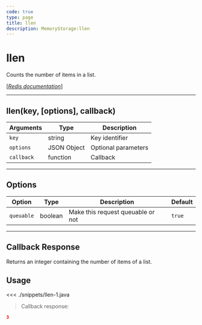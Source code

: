 ```yaml
---
code: true
type: page
title: llen
description: MemoryStorage:llen
---
```


# llen

Counts the number of items in a list.

[[_Redis documentation_]](https://redis.io/commands/llen)

---

## llen(key, [options], callback)

| Arguments  | Type        | Description         |
| ---------- | ----------- | ------------------- |
| `key`      | string      | Key identifier      |
| `options`  | JSON Object | Optional parameters |
| `callback` | function    | Callback            |

---

## Options

| Option     | Type    | Description                       | Default |
| ---------- | ------- | --------------------------------- | ------- |
| `queuable` | boolean | Make this request queuable or not | `true`  |

---

## Callback Response

Returns an integer containing the number of items of a list.

## Usage

<<< ./snippets/llen-1.java

> Callback response:

```json
3
```
